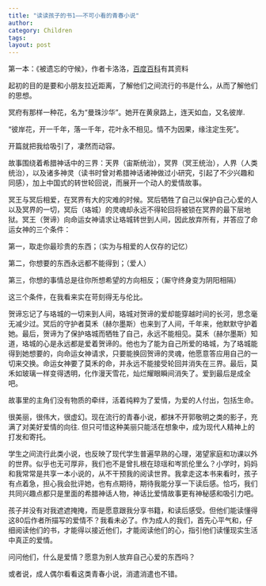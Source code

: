 ```yaml
---
title: "读读孩子的书1——不可小看的青春小说"
author:
category: Children
tags: 
layout: post
---
```

第一本：《被遗忘的守候》，作者卡洛洛，<a href="http://baike.baidu.com/view/812041.html?fromTaglist">百度百科</a>有其资料

起初的目的是要和小朋友拉近距离，了解他们之间流行的书是什么，从而了解他们的思想。

冥府有那样一种花，名为“曼珠沙华”。她开在黄泉路上，连天如血，又名彼岸.

“彼岸花，开一千年，落一千年，花叶永不相见。情不为因果，缘注定生死”。

开篇就把我给吸引了，凄然而动容。

故事围绕着希腊神话中的三界：天界（宙斯统治），冥界（冥王统治），人界（人类统治），以及诸多神灵（读书时曾对希腊神话诸神做过小研究，引起了不少兴趣和同感），加上中国式的转世轮回说，而展开一个动人的爱情故事。

冥王与冥后相爱，在冥界有大的灾难的时候。冥后牺牲了自己以保护自己心爱的人以及冥界的一切，冥后（珞城）的灵魂却永远不得轮回将被锁在冥界的最下层地狱。冥王（贺谛）向命运女神请求让珞城转世到人间，因此放弃所有，并答应了命运女神的三个条件：

第一，取走你最珍贵的东西；（实为与相爱的人仅存的记忆）

第二，你想要的东西永远都不能得到；（爱人）

第三，你想的事情总是往你所想希望的方向相反；（厮守终身变为阴阳相隔）

这三个条件，在我看来实在苛刻得无与伦比。

贺谛忘记了与珞城的一切来到人间，珞城对贺谛的爱却能穿越时间的长河，思念毫无减少过。冥后的守护者莫禾（赫尔墨斯）也来到了人间，千年来，他默默守护着她。最后，贺谛为了保护珞城而牺牲了自己，永远不能相见。莫禾（赫尔墨斯）知道，珞城的心是永远都是爱着贺谛的。他也为了能为自己所爱的珞城，为了珞城能得到她想要的，向命运女神请求，只要能换回贺谛的灵魂，他愿意答应用自己的一切来交换。命运女神要了莫禾的命，并永远不能接受轮回并消失在三界。最后，莫禾如玻璃一样变得透明，化作漫天雪花，灿烂耀眼瞬间消失了。爱到最后是成全吧。

故事里的主角们没有物质的牵绊，活着纯粹为了爱情，为爱的人付出，包括生命。

很美丽，很伟大，很虚幻。现在流行的青春小说，都抹不开郭敬明之类的影子，充满了对美好爱情的向往. 但只可惜这种美丽只能活在想象中，成为现代人精神上的打发和寄托。

学生之间流行此类小说，也反映了现代学生普遍早熟的心理，渴望家庭和功课以外的世界。似乎也无可厚非，我们也不是曾扎根在琼瑶和岑凯伦里么？小学时，妈妈和我常常是共享一本小说的，从不干预我的阅读世界。我拿走这本书来看时，孩子有点着急，担心我会批评她，也有点期待，期待我能分享一下读后感。恰巧，我们共同兴趣点都只是里面的希腊神话人物，神话比爱情故事更有神秘感和吸引力吧。

孩子并没有对我遮遮掩掩，而是愿意跟我分享书籍，和读后感受。但他们能读懂得这80后作者所描写的爱情不？我看未必了。作为成人的我们，首先心平气和，仔细阅读他们的书，才能得以接近他们，才能阅读他们的心，指引他们读懂现实生活中真正的爱情。

问问他们，什么是爱情？愿意为别人放弃自己心爱的东西吗？

或者说，成人偶尔看看这类青春小说，消遣消遣也不错。

